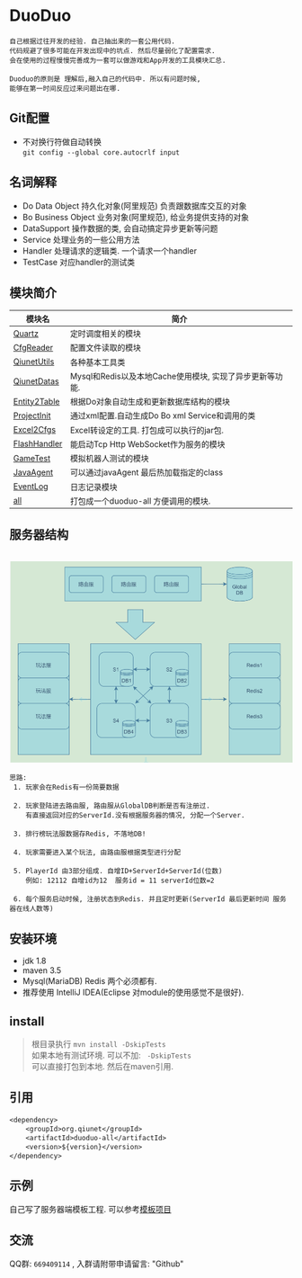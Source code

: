 # DuoDuo
    自己根据过往开发的经验. 自己抽出来的一套公用代码.
    代码规避了很多可能在开发出现中的坑点. 然后尽量弱化了配置需求. 
    会在使用的过程慢慢完善成为一套可以做游戏和App开发的工具模块汇总.
    
    Duoduo的原则是 理解后,融入自己的代码中. 所以有问题时候,
    能够在第一时间反应过来问题出在哪.

## Git配置
 - 不对换行符做自动转换<br />
`git config --global core.autocrlf input`

## 名词解释
* Do Data Object 持久化对象(阿里规范) 负责跟数据库交互的对象
* Bo Business Object 业务对象(阿里规范), 给业务提供支持的对象
* DataSupport 操作数据的类, 会自动搞定异步更新等问题
* Service    处理业务的一些公用方法
* Handler   处理请求的逻辑类. 一个请求一个handler
* TestCase  对应handler的测试类 

## 模块简介

| 模块名                                 | 简介                                                     |
| -------------------------------------- | -------------------------------------------------------- |
| [Quartz](Quartz/README.md)             | 定时调度相关的模块                                       |
| [CfgReader](CfgReader/README.md)       | 配置文件读取的模块                                       |
| [QiunetUtils](QiunetUtils/README.md)   | 各种基本工具类                                           |
| [QiunetDatas](QiunetDatas/README.md)   | Mysql和Redis以及本地Cache使用模块, 实现了异步更新等功能. |
| [Entity2Table](Entity2Table/README.md) | 根据Do对象自动生成和更新数据库结构的模块                 |
| [ProjectInit](ProjectInit/README.md)   | 通过xml配置.自动生成Do Bo xml Service和调用的类          |
| [Excel2Cfgs](Excel2Cfgs/README.md)   | Excel转设定的工具. 打包成可以执行的jar包.                |
| [FlashHandler](FlashHandler/README.md) | 能启动Tcp Http WebSocket作为服务的模块                   |
| [GameTest](GameTest/README.md)         | 模拟机器人测试的模块                                     |
| [JavaAgent](JavaAgent/README.md)       | 可以通过javaAgent 最后热加载指定的class                  |
| [EventLog](EventLog/README.md)         | 日志记录模块                                             |
| [all](all/README.md)                   | 打包成一个duoduo-all 方便调用的模块.                     |



## 服务器结构

​	![服务器项目结构](all/img/ServerConstructor.png)

	思路:
	 1. 玩家会在Redis有一份简要数据
     
     2. 玩家登陆进去路由服, 路由服从GlobalDB判断是否有注册过. 
    	有直接返回对应的ServerId.没有根据服务器的情况, 分配一个Server.
     
     3. 排行榜玩法服数据存Redis, 不落地DB!
     
     4. 玩家需要进入某个玩法, 由路由服根据类型进行分配
     
     5. PlayerId 由3部分组成. 自增ID+ServerId+ServerId(位数)
    	例如: 12112 自增id为12  服务id = 11 serverId位数=2
    
     6. 每个服务启动时候, 注册状态到Redis. 并且定时更新(ServerId 最后更新时间 服务器在线人数等)

## 安装环境

* jdk 1.8
* maven 3.5
* Mysql(MariaDB) Redis 两个必须都有.
* 推荐使用 IntelliJ IDEA(Eclipse 对module的使用感觉不是很好).

## install
> 根目录执行 `mvn install -DskipTests` <br />
> 如果本地有测试环境. 可以不加: ` -DskipTests` <br />
可以直接打包到本地. 然后在maven引用.

## 引用
	<dependency>
		<groupId>org.qiunet</groupId>
		<artifactId>duoduo-all</artifactId>
		<version>${version}</version>
	</dependency>

## 示例
自己写了服务器端模板工程. 可以参考[模板项目](https://github.com/qiunet/DuoDuoTemplate)

## 交流
QQ群: `669409114` , 入群请附带申请留言: "Github"
